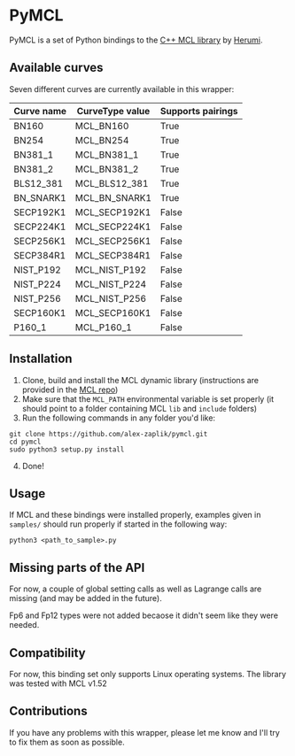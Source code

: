 # PyMCL

PyMCL is a set of Python bindings to the [C++ MCL library](https://github.com/herumi/mcl) by [Herumi](https://github.com/herumi/).

## Available curves

Seven different curves are currently available in this wrapper:

Curve name  | CurveType value | Supports pairings |
------------|-----------------|-------------------|
BN160       | MCL_BN160       | True              |
BN254       | MCL_BN254       | True              |
BN381_1     | MCL_BN381_1     | True              |
BN381_2     | MCL_BN381_2     | True              |
BLS12_381   | MCL_BLS12_381   | True              |
BN_SNARK1   | MCL_BN_SNARK1   | True              |
SECP192K1   | MCL_SECP192K1   | False             |
SECP224K1   | MCL_SECP224K1   | False             |
SECP256K1   | MCL_SECP256K1   | False             |
SECP384R1   | MCL_SECP384R1   | False             |
NIST_P192   | MCL_NIST_P192   | False             |
NIST_P224   | MCL_NIST_P224   | False             |
NIST_P256   | MCL_NIST_P256   | False             |
SECP160K1   | MCL_SECP160K1   | False             |
P160_1      | MCL_P160_1      | False             |

## Installation

1.  Clone, build and install the MCL dynamic library (instructions are provided in the [MCL repo](https://github.com/herumi/mcl))
1.  Make sure that the `MCL_PATH` environmental variable is set properly (it should point to a folder containing MCL `lib` and `include` folders)
1.  Run the following commands in any folder you'd like:
```
git clone https://github.com/alex-zaplik/pymcl.git
cd pymcl
sudo python3 setup.py install
```
4.  Done!

## Usage

If MCL and these bindings were installed properly, examples given in `samples/` should run properly if started in the following way:
```
python3 <path_to_sample>.py
```

## Missing parts of the API

For now, a couple of global setting calls as well as Lagrange calls
are missing (and may be added in the future).

Fp6 and Fp12 types were not added becaose it didn't seem like they
were needed.

## Compatibility

For now, this binding set only supports Linux operating systems.
The library was tested with MCL v1.52

## Contributions

If you have any problems with this wrapper, please let me know and
I'll try to fix them as soon as possible.
